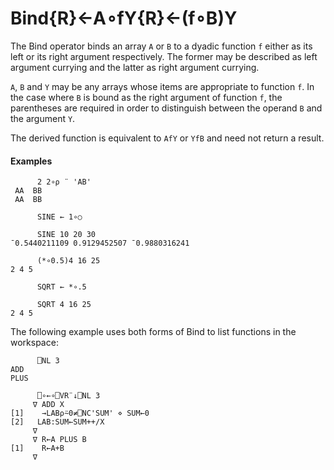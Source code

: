 




<h1 class="heading"><span class="name">Bind</span><span class="command">{R}←A∘fY{R}←(f∘B)Y</span></h1>

The Bind operator binds an array `A` or `B` to a dyadic function `f` either as its left or its right argument respectively. The former may be described as left argument currying and the latter as right argument currying.


`A`, `B` and `Y` may be any arrays whose items are appropriate to function `f`. In the case where `B` is bound as the right argument of function `f`, the parentheses are required in order to distinguish between the operand `B` and the argument `Y`.


The derived function is equivalent to `AfY` or `YfB` and need not return a result.


#### Examples
```apl
      2 2∘⍴ ¨ 'AB'
 AA  BB
 AA  BB
 
      SINE ← 1∘○
 
      SINE 10 20 30
¯0.5440211109 0.9129452507 ¯0.9880316241
```
```apl
      (*∘0.5)4 16 25
2 4 5
 
      SQRT ← *∘.5
 
      SQRT 4 16 25
2 4 5
```


The following example uses both forms of Bind to list functions in the workspace:
```apl
      ⎕NL 3
ADD
PLUS
 
      ⎕∘←∘⎕VR¨↓⎕NL 3
     ∇ ADD X
[1]    →LAB⍴⍨0≠⎕NC'SUM' ⋄ SUM←0
[2]   LAB:SUM←SUM++/X
     ∇
     ∇ R←A PLUS B
[1]    R←A+B
     ∇
```



